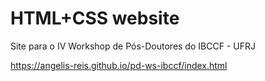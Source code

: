 # HTML+CSS website

Site para o IV Workshop de Pós-Doutores do IBCCF - UFRJ

https://angelis-reis.github.io/pd-ws-ibccf/index.html
